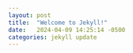 ```yaml
---
layout: post
title:  "Welcome to Jekyll!"
date:   2024-04-09 14:25:14 -0500
categories: jekyll update
---
```


